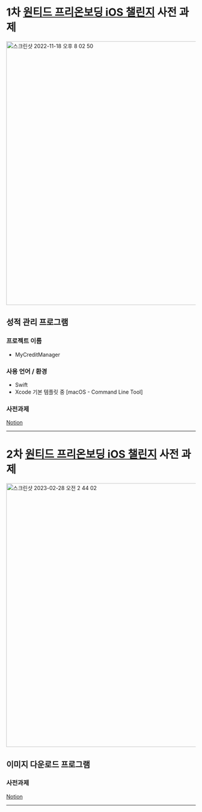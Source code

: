 # 1차 [원티드 프리온보딩 iOS 챌린지](https://www.wanted.co.kr/events/pre_challenge_ios_1) 사전 과제

<img width="700" alt="스크린샷 2022-11-18 오후 8 02 50" src="https://user-images.githubusercontent.com/57654681/202690786-7d507671-07bc-475c-9bc8-050fec878057.png">

## 성적 관리 프로그램

### **프로젝트 이름**
- MyCreditManager

### 사용 언어 / 환경
- Swift
- Xcode 기본 템플릿 중 [macOS - Command Line Tool]

### 사전과제
[Notion](https://yagomacademy.notion.site/iOS-ba2d0c0bb0b949c896cc28567706e969)

---
 
# 2차 [원티드 프리온보딩 iOS 챌린지](https://www.wanted.co.kr/events/pre_challenge_ios_2) 사전 과제
<img width="700" alt="스크린샷 2023-02-28 오전 2 44 02" src="https://user-images.githubusercontent.com/57654681/221641903-706241e8-0a89-4db8-bceb-fb03de19515f.png">


## 이미지 다운로드 프로그램

### 사전과제
[Notion](https://yagomacademy.notion.site/iOS-2-3f670cc9788f4384b000bfe940447d59)

---
